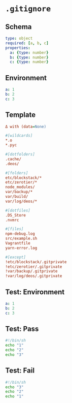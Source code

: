# `.gitignore`

## Schema

```yaml
type: object
required: [a, b, c]
properties:
  a: {type: number}
  b: {type: number}
  c: {type: number}
```

## Environment

```yaml
a: 1
b: 2
c: 3
```

## Template

```ini
Δ with (data=None)

#[wildcards]
*.o
*.pyc

#[dotfolders]
.cache/
.deos/

#[folders]
etc/blockstack/*
etc/zerotier/*
node_modules/
var/backup/*
var/build/
var/log/deos/*

#[dotfiles]
.DS_Store
.nvmrc

#[files]
npm-debug.log
src/example.sh
Vagrantfile
yarn-error.log

#[except]
!etc/blockstack/.gitprivate
!etc/zerotier/.gitprivate
!var/backup/.gitprivate
!var/log/deos/.gitprivate
```

## Test: Environment

```yaml
a: 1
b: 2
c: 3
```

## Test: Pass

```sh
#!/bin/sh
echo "1"
echo "2"
echo "3"
```

## Test: Fail

```sh
#!/bin/sh
echo "3"
echo "2"
echo "1"
```

